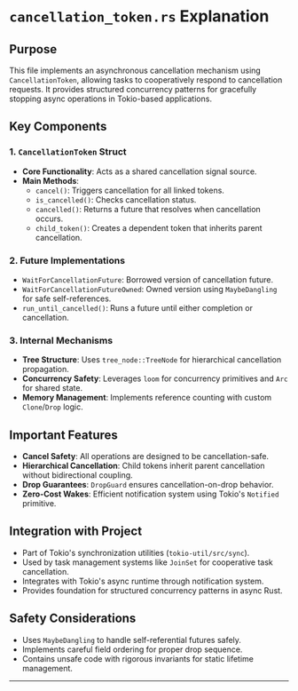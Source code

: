 # `cancellation_token.rs` Explanation

## Purpose
This file implements an asynchronous cancellation mechanism using `CancellationToken`, allowing tasks to cooperatively respond to cancellation requests. It provides structured concurrency patterns for gracefully stopping async operations in Tokio-based applications.

## Key Components

### 1. `CancellationToken` Struct
- **Core Functionality**: Acts as a shared cancellation signal source.
- **Main Methods**:
  - `cancel()`: Triggers cancellation for all linked tokens.
  - `is_cancelled()`: Checks cancellation status.
  - `cancelled()`: Returns a future that resolves when cancellation occurs.
  - `child_token()`: Creates a dependent token that inherits parent cancellation.

### 2. Future Implementations
- `WaitForCancellationFuture`: Borrowed version of cancellation future.
- `WaitForCancellationFutureOwned`: Owned version using `MaybeDangling` for safe self-references.
- `run_until_cancelled()`: Runs a future until either completion or cancellation.

### 3. Internal Mechanisms
- **Tree Structure**: Uses `tree_node::TreeNode` for hierarchical cancellation propagation.
- **Concurrency Safety**: Leverages `loom` for concurrency primitives and `Arc` for shared state.
- **Memory Management**: Implements reference counting with custom `Clone`/`Drop` logic.

## Important Features
- **Cancel Safety**: All operations are designed to be cancellation-safe.
- **Hierarchical Cancellation**: Child tokens inherit parent cancellation without bidirectional coupling.
- **Drop Guarantees**: `DropGuard` ensures cancellation-on-drop behavior.
- **Zero-Cost Wakes**: Efficient notification system using Tokio's `Notified` primitive.

## Integration with Project
- Part of Tokio's synchronization utilities (`tokio-util/src/sync`).
- Used by task management systems like `JoinSet` for cooperative task cancellation.
- Integrates with Tokio's async runtime through notification system.
- Provides foundation for structured concurrency patterns in async Rust.

## Safety Considerations
- Uses `MaybeDangling` to handle self-referential futures safely.
- Implements careful field ordering for proper drop sequence.
- Contains unsafe code with rigorous invariants for static lifetime management.

---
